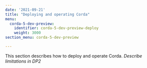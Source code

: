 ```yaml
---
date: '2021-09-21'
title: "Deploying and operating Corda"
menu:
  corda-5-dev-preview:
    identifier: corda-5-dev-preview-deploy
    weight: 3000
section_menu: corda-5-dev-preview

---
```

This section describes how to deploy and operate Corda.
*Describe limitations in DP2*
